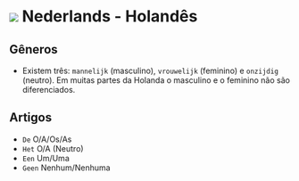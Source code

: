 # <img src="https://flagsapi.com/NL/flat/32.png"/> Nederlands - Holandês

## Gêneros

-   Existem três: `mannelijk` (masculino), `vrouwelijk` (feminino) e `onzijdig` (neutro). Em muitas partes da Holanda o masculino e o feminino não são diferenciados.

## Artigos

-   `De` O/A/Os/As
-   `Het` O/A (Neutro)
-   `Een` Um/Uma
-   `Geen` Nenhum/Nenhuma
